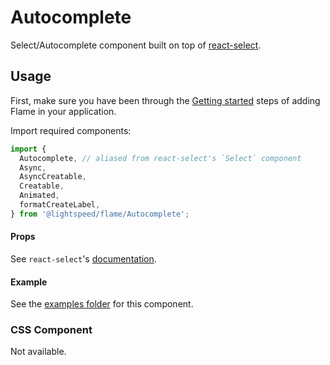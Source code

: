 # Autocomplete

Select/Autocomplete component built on top of [react-select](https://react-select.com).

## Usage

First, make sure you have been through the [Getting started](https://github.com/lightspeed/flame#getting-started) steps of adding Flame in your application.

Import required components:

```js
import {
  Autocomplete, // aliased from react-select's `Select` component
  Async,
  AsyncCreatable,
  Creatable,
  Animated,
  formatCreateLabel,
} from '@lightspeed/flame/Autocomplete';
```

#### Props

See `react-select`'s [documentation](https://react-select.com/props).

#### Example

See the [examples folder](https://github.com/lightspeed/flame/tree/master/packages/flame/src/Autocomplete/examples) for this component.

### CSS Component

Not available.
